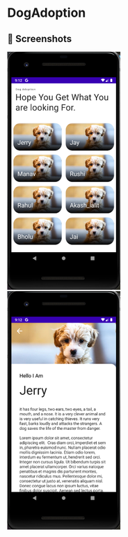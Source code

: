 # DogAdoption

## :camera_flash: Screenshots
<!-- You can add more screenshots here if you like -->
<img src="/results/list.png" width="260">&emsp;<img src="/results/Details.png" width="260">

